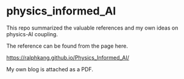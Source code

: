 # physics_informed_AI
 This repo summarized the valuable references and my own ideas on physics-AI coupling.
 
 The reference can be found from the page here.
 
 https://ralphkang.github.io/Physics_Informed_AI/
 
 My own blog is attached as a PDF.
